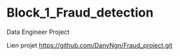 # Block_1_Fraud_detection
Data Engineer Project

Lien projet
https://github.com/DanyNgn/Fraud_project.git
